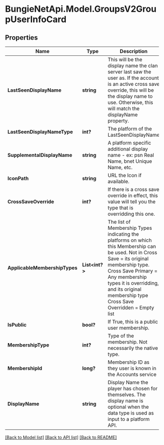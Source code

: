 # BungieNetApi.Model.GroupsV2GroupUserInfoCard
## Properties

Name | Type | Description | Notes
------------ | ------------- | ------------- | -------------
**LastSeenDisplayName** | **string** | This will be the display name the clan server last saw the user as. If the account is an active cross save override, this will be the display name to use. Otherwise, this will match the displayName property. | [optional] 
**LastSeenDisplayNameType** | **int?** | The platform of the LastSeenDisplayName | [optional] 
**SupplementalDisplayName** | **string** | A platform specific additional display name - ex: psn Real Name, bnet Unique Name, etc. | [optional] 
**IconPath** | **string** | URL the Icon if available. | [optional] 
**CrossSaveOverride** | **int?** | If there is a cross save override in effect, this value will tell you the type that is overridding this one. | [optional] 
**ApplicableMembershipTypes** | **List<int?>** | The list of Membership Types indicating the platforms on which this Membership can be used.   Not in Cross Save &#x3D; its original membership type. Cross Save Primary &#x3D; Any membership types it is overridding, and its original membership type Cross Save Overridden &#x3D; Empty list | [optional] 
**IsPublic** | **bool?** | If True, this is a public user membership. | [optional] 
**MembershipType** | **int?** | Type of the membership. Not necessarily the native type. | [optional] 
**MembershipId** | **long?** | Membership ID as they user is known in the Accounts service | [optional] 
**DisplayName** | **string** | Display Name the player has chosen for themselves. The display name is optional when the data type is used as input to a platform API. | [optional] 

[[Back to Model list]](../README.md#documentation-for-models) [[Back to API list]](../README.md#documentation-for-api-endpoints) [[Back to README]](../README.md)

